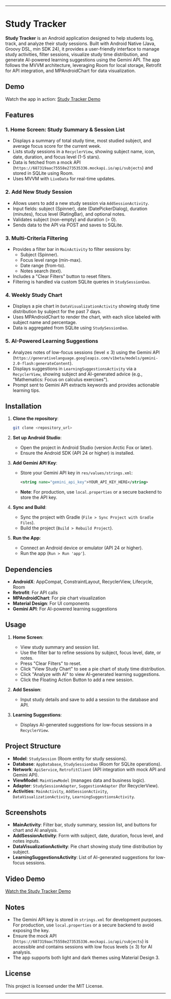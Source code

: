 
---

# Study Tracker

**Study Tracker** is an Android application designed to help students log, track, and analyze their study sessions. Built with Android Native (Java, Groovy DSL, min SDK 24), it provides a user-friendly interface to manage study activities, filter sessions, visualize study time distribution, and generate AI-powered learning suggestions using the Gemini API. The app follows the MVVM architecture, leveraging Room for local storage, Retrofit for API integration, and MPAndroidChart for data visualization.

## Demo
Watch the app in action: [Study Tracker Demo](https://www.youtube.com/watch?v=E9568IJPCeM)

## Features

### 1. Home Screen: Study Summary & Session List
- Displays a summary of total study time, most studied subject, and average focus score for the current week.
- Lists study sessions in a `RecyclerView`, showing subject name, icon, date, duration, and focus level (1-5 stars).
- Data is fetched from a mock API (`https://687319aac75558e273535336.mockapi.io/api/subjects`) and stored in SQLite using Room.
- Uses MVVM with `LiveData` for real-time updates.

### 2. Add New Study Session
- Allows users to add a new study session via `AddSessionActivity`.
- Input fields: subject (Spinner), date (DatePickerDialog), duration (minutes), focus level (RatingBar), and optional notes.
- Validates subject (non-empty) and duration (> 0).
- Sends data to the API via POST and saves to SQLite.

### 3. Multi-Criteria Filtering
- Provides a filter bar in `MainActivity` to filter sessions by:
  - Subject (Spinner).
  - Focus level range (min-max).
  - Date range (from-to).
  - Notes search (text).
- Includes a "Clear Filters" button to reset filters.
- Filtering is handled via custom SQLite queries in `StudySessionDao`.

### 4. Weekly Study Chart
- Displays a pie chart in `DataVisualizationActivity` showing study time distribution by subject for the past 7 days.
- Uses MPAndroidChart to render the chart, with each slice labeled with subject name and percentage.
- Data is aggregated from SQLite using `StudySessionDao`.

### 5. AI-Powered Learning Suggestions
- Analyzes notes of low-focus sessions (level ≤ 3) using the Gemini API (`https://generativelanguage.googleapis.com/v1beta/models/gemini-2.0-flash:generateContent`).
- Displays suggestions in `LearningSuggestionsActivity` via a `RecyclerView`, showing subject and AI-generated advice (e.g., "Mathematics: Focus on calculus exercises").
- Prompt sent to Gemini API extracts keywords and provides actionable learning tips.

## Installation

1. **Clone the repository**:
   ```bash
   git clone <repository_url>
   ```

2. **Set up Android Studio**:
   - Open the project in Android Studio (version Arctic Fox or later).
   - Ensure the Android SDK (API 24 or higher) is installed.

3. **Add Gemini API Key**:
   - Store your Gemini API key in `res/values/strings.xml`:
     ```xml
     <string name="gemini_api_key">YOUR_API_KEY_HERE</string>
     ```
   - **Note**: For production, use `local.properties` or a secure backend to store the API key.

4. **Sync and Build**:
   - Sync the project with Gradle (`File > Sync Project with Gradle Files`).
   - Build the project (`Build > Rebuild Project`).

5. **Run the App**:
   - Connect an Android device or emulator (API 24 or higher).
   - Run the app (`Run > Run 'app'`).

## Dependencies

- **AndroidX**: AppCompat, ConstraintLayout, RecyclerView, Lifecycle, Room
- **Retrofit**: For API calls
- **MPAndroidChart**: For pie chart visualization
- **Material Design**: For UI components
- **Gemini API**: For AI-powered learning suggestions

## Usage

1. **Home Screen**:
   - View study summary and session list.
   - Use the filter bar to refine sessions by subject, focus level, date, or notes.
   - Press "Clear Filters" to reset.
   - Click "View Study Chart" to see a pie chart of study time distribution.
   - Click "Analyze with AI" to view AI-generated learning suggestions.
   - Click the Floating Action Button to add a new session.

2. **Add Session**:
   - Input study details and save to add a session to the database and API.

3. **Learning Suggestions**:
   - Displays AI-generated suggestions for low-focus sessions in a `RecyclerView`.

## Project Structure

- **Model**: `StudySession` (Room entity for study sessions).
- **Database**: `AppDatabase`, `StudySessionDao` (Room for SQLite operations).
- **Network**: `ApiService`, `RetrofitClient` (API integration with mock API and Gemini API).
- **ViewModel**: `MainViewModel` (manages data and business logic).
- **Adapter**: `StudySessionAdapter`, `SuggestionAdapter` (for RecyclerView).
- **Activities**: `MainActivity`, `AddSessionActivity`, `DataVisualizationActivity`, `LearningSuggestionsActivity`.

## Screenshots

- **MainActivity**: Filter bar, study summary, session list, and buttons for chart and AI analysis.
- **AddSessionActivity**: Form with subject, date, duration, focus level, and notes inputs.
- **DataVisualizationActivity**: Pie chart showing study time distribution by subject.
- **LearningSuggestionsActivity**: List of AI-generated suggestions for low-focus sessions.

## Video Demo
[Watch the Study Tracker Demo](https://www.youtube.com/watch?v=E9568IJPCeM)

## Notes

- The Gemini API key is stored in `strings.xml` for development purposes. For production, use `local.properties` or a secure backend to avoid exposing the key.
- Ensure the mock API (`https://687319aac75558e273535336.mockapi.io/api/subjects`) is accessible and contains sessions with low focus levels (≤ 3) for AI analysis.
- The app supports both light and dark themes using Material Design 3.

## License
This project is licensed under the MIT License.

---
